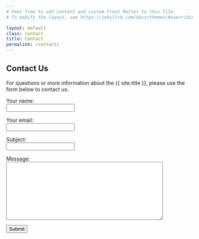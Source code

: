 ```yaml
---
# Feel free to add content and custom Front Matter to this file.
# To modify the layout, see https://jekyllrb.com/docs/themes/#overriding-theme-defaults

layout: default
class: contact
title: Contact
permalink: /contact/
---
```


<script src="{{ "/assets/js/jquery-3.4.1.min.js" | relative_url }}"></script>
<script type="text/javascript">var submitted=false;</script>
<script type="text/javascript">
$('#gform').on('submit', function(e) {
  $('#gform *').fadeOut(2000);
  $('#gform').prepend('Your submission has been processed...');
  });
</script>

<h2>Contact Us</h2>

<p>For questions or more information about the {{ site.title }}, please use the form below to contact us.</p>
<form name="gform" id="gform" enctype="text/plain" method="post" action="http://docs.google.com/forms/d/e/1FAIpQLSeAV6TIsbXg3dDpcEKiRfQH6eqqFRoFQl2ulQeerrppCRldRw/formResponse?" target="hidden_iframe" onsubmit="submitted=true;">
  <p>Your name:<br>
    <input class="span4" type="text" name="entry.1444497041" id="entry.1444497041"></p>

  <p>Your email:<br>
    <input class="span4" type="text" name="entry.1474335269" id="entry.1474335269"></p>

  <p>Subject:<br>
    <input class="span8" type="text" name="entry.1141066379" id="entry.1141066379"></p>

  <p>Message:<br>
    <textarea class="span8" name="entry.1316810993" id="entry.1316810993" rows="10" cols="50"></textarea></p>
  <p><input class="btn btn-primary btn-large" type="submit" value="Submit"></p>
</form>

<iframe name="hidden_iframe" id="hidden_iframe" style="display:none;" onload="if(submitted) {}"></iframe>

